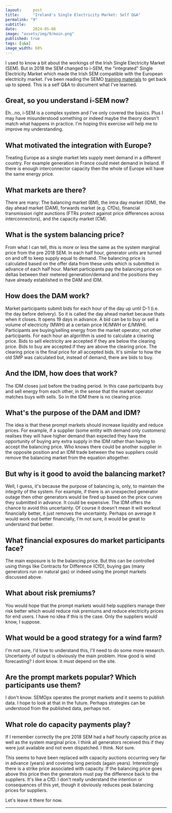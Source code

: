 ```yaml
---
layout:     post
title:      "Ireland's Single Electricity Market: Self Q&A"
permalink: "9"
subtitle:   
date:       2024-05-08
image: "assets/img/9/main.png"
published: true
tags: [q&a]
image_width: 60%
---
```


I used to know a bit about the workings of the  Irish Single Electricity Market (SEM). But in 2018 the SEM changed to i-SEM, the "integrated" Single Electricity Market which made the Irish SEM compatible with the European electricity market. I've been reading the SEMO [training materials](https://www.sem-o.com/training/modules/) to get back up to speed. This is a self Q&A to document what I've learned. 

## Great, so you understand i-SEM now?
Eh...no, i-SEM is a complex system and I've only covered the basics. Plus I may have misunderstood something or indeed maybe the theory doesn't match what happens in practice. I'm hoping this exercise will help me to improve my understanding. 

## What motivated the integration with Europe?
Treating Europe as a single market lets supply meet demand in a different country. For example generation in France could meet demand in Ireland.  If there is enough interconnector capacity then the whole of Europe will have the same energy price. 
    
## What markets are there?
There are many: The balancing market (BM), the intra day market (IDM), the day ahead market (DAM), forwards market (e.g. CfDs), financial transmission right aunctions (FTRs protect against price differences across interconnectors), and the capacity market (CM).

## What is the system balancing price?
From what I can tell, this is more or less the same as the system marginal price from the pre 2018 SEM. In each half hour, generator units are turned on and off to keep supply equal to demand. The balancing price is calculated based on the offer data from these units which is submitted in advance of each half hour. Market participants pay the balancing price on deltas between their metered generation/demand and the positions they have already established in the DAM and IDM. 

## How does the DAM work?
Market participants submit bids for each hour of the day up until D-1 (i.e. the day before delivery). So it is called the day ahead market because thats when it closes. It opens 19 days in advance. A bid can be to buy or sell a volume of electricity (MWH) at a certain price (€/MWH or £/MWH). Participants are buying/selling energy from the market operator, not other participants. For each hour an algorithm is used to calculate a clearing price. Bids to sell electricity are accepted if they are below the clearing price. Bids to buy are accepted if they are above the clearing price. The clearing price is the final price for all accepted bids. It's similar to how the old SMP was calculated but, instead of demand, there are bids to buy.

## And the IDM, how does that work?
The IDM closes just before the trading period. In this case participants buy and sell energy from each other, in the sense that the market operator matches buys with sells. So in the IDM there is no clearing price.

## What's the purpose of the DAM and IDM? 
The idea is that these prompt markets should increase liquidity and reduce prices. For example, if a supplier (some entity with demand only customers) realises they will have higher demand than expected they have the opportunity of buying any extra supply in the IDM rather than having to accept the balancing price. Who knows there could be another supplier in the opposite position and an IDM trade between the two suppliers could remove the balancing market from the equation altogether. 

## But why is it good to avoid the balancing market?
Well, I guess, it's because the purpose of balancing is, only, to maintain the integrity of the system. For example, if there is an unexpected generator outage then other generators would be fired up based on the price curves they submitted in advance. It could be expensive. The IDM offers the chance to avoid this uncertainty. Of course it doesn't mean it will workout financially better, it just removes the uncertainty. Perhaps on average it would work out better financially, I'm not sure, it would be great to understand that better.

## What financial exposures do market participants face?
The main exposure is to the balancing price. But this can be controlled using things like Contracts for Difference (CfD), buying gas (many generators run on natural gas) or indeed using the prompt markets discussed above.

## What about risk premiums? 
You would hope that the prompt markets would help suppliers manage their risk better which would reduce risk premiums and reduce electricity prices for end users. I have no idea if this is the case. Only the suppliers would know, I suppose.

## What would be a good strategy for a wind farm?
I'm not sure, I'd love to understand this, I'll need to do some more research. Uncertainty of output is obviously the main problem. How good is wind forecasting? I dont know. It must depend on the site. 

## Are the prompt markets popular? Which participants use them? 
I don't know. SEMOpx operates the prompt markets and it seems to publish data. I hope to look at that in the future. Perhaps strategies can be understood from the published data, perhaps not.

## What role do capacity payments play?
If I remember correctly the pre 2018 SEM had a half hourly capacity price as well as the system marginal price. I think all generators received this if they were just available and not even dispatched. I think. Not sure.

This seems to have been replaced with capacity auctions occurring very far in advance (years) and covering long periods (again years). Interestingly there is a strike price associated with capacity. If the balancing price goes above this price then the generators must pay the difference back to the suppliers. It's like a CfD. I don't really understand the intention or consequences of this yet, though it obviously reduces peak balancing prices for suppliers. 

Let's leave it there for now.

 
_____
